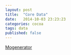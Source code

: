 ```yaml
---
layout: post
title:  "Core Data"
date:   2014-10-03 23:23:23
categories: cocoa
tags: data
published: false
---
```


[Mogenerator][mogenerator]


[mogenerator]:      http://jekyllrb.com
